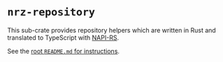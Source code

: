 # `nrz-repository`

This sub-crate provides repository helpers which are written in Rust and translated to TypeScript with [NAPI-RS](https://napi.rs).

See the [root `README.md` for instructions](../README.md).

